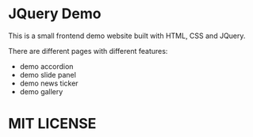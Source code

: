 # JQuery Demo

This is a small frontend demo website built with HTML, CSS and JQuery.

There are different pages with different features:
- demo accordion
- demo slide panel
- demo news ticker
- demo gallery

# MIT LICENSE
